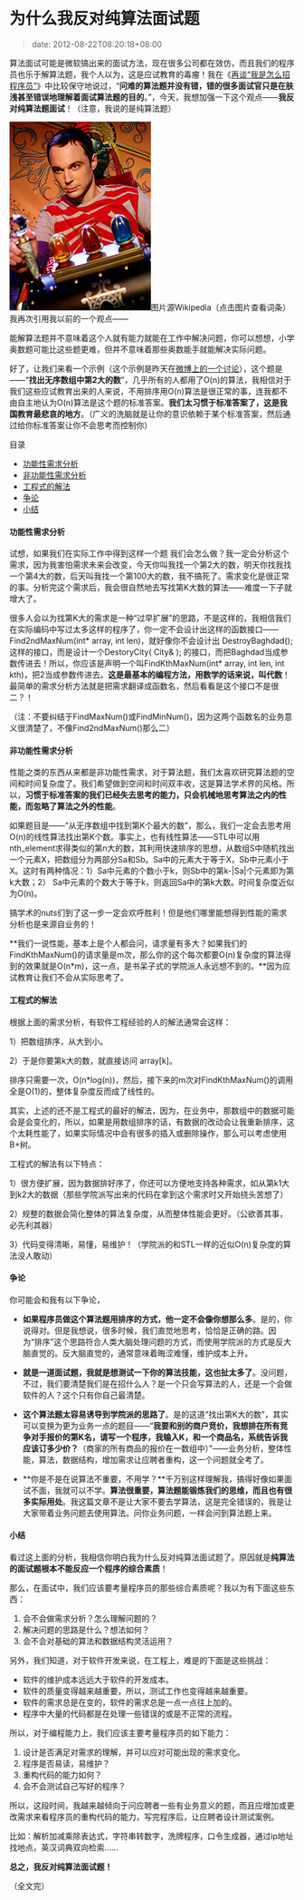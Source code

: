 # 为什么我反对纯算法面试题
>date: 2012-08-22T08:20:18+08:00


算法面试可能是微软搞出来的面试方法，现在很多公司都在效仿，而且我们的程序员也乐于解算法题，我个人以为，这是应试教育的毒瘤！我在《[再谈“我是怎么招程序员”](https://coolshell.cn/articles/4506.html "再谈“我是怎么招聘程序员的”（上）")》中比较保守地说过，“**问难的算法题并没有错，错的很多面试官只是在肤浅甚至错误地理解着面试算法题的目的**。”，今天，我想加强一下这个观点——**我反对纯算法题面试**！（注意，我说的是纯算法题）


[![](/assets/images/coolshell.cn/wp-content/uploads/2012/08/250px-Sheldon_Cooper.jpg "Sheldon_Cooper")](https://en.wikipedia.org/wiki/Sheldon_Cooper)图片源Wikipedia（点击图片查看词条）
我再次引用我以前的一个观点——


能解算法题并不意味着这个人就有能力就能在工作中解决问题，你可以想想，小学奥数题可能比这些题更难，但并不意味着那些奥数能手就能解决实际问题。


好了，让我们来看一个示例（这个示例是昨天在[微博上的一个讨论](http://weibo.com/1401880315/yy9pvgNi2)），这个题是——“**找出无序数组中第2大的数**”，几乎所有的人都用了O(n)的算法，我相信对于我们这些应试教育出来的人来说，不用排序用O(n)算法是很正常的事，连我都不由自主地认为O(n)算法是这个题的标准答案。**我们太习惯于标准答案了，这是我国教育最悲哀的地方**。（广义的洗脑就是让你的意识依赖于某个标准答案，然后通过给你标准答案让你不会思考而控制你）




目录



* [功能性需求分析](#%E5%8A%9F%E8%83%BD%E6%80%A7%E9%9C%80%E6%B1%82%E5%88%86%E6%9E%90 "功能性需求分析")
* [非功能性需求分析](#%E9%9D%9E%E5%8A%9F%E8%83%BD%E6%80%A7%E9%9C%80%E6%B1%82%E5%88%86%E6%9E%90 "非功能性需求分析")
* [工程式的解法](#%E5%B7%A5%E7%A8%8B%E5%BC%8F%E7%9A%84%E8%A7%A3%E6%B3%95 "工程式的解法")
* [争论](#%E4%BA%89%E8%AE%BA "争论")
* [小结](#%E5%B0%8F%E7%BB%93 "小结")

#### 功能性需求分析


试想，如果我们在实际工作中得到这样一个题 我们会怎么做？我一定会分析这个需求，因为我害怕需求未来会改变，今天你叫我找一个第2大的数，明天你找我找一个第4大的数，后天叫我找一个第100大的数，我不搞死了。需求变化是很正常的事。分析完这个需求后，我会很自然地去写找第K大数的算法——难度一下子就增大了。



很多人会以为找第K大的需求是一种“过早扩展”的思路，不是这样的，我相信我们在实际编码中写过太多这样的程序了，你一定不会设计出这样的函数接口—— Find2ndMaxNum(int\* array, int len)，就好像你不会设计出 DestroyBaghdad(); 这样的接口，而是设计一个DestoryCity( City& ); 的接口，而把Baghdad当成参数传进去！所以，你应该是声明一个叫FindKthMaxNum(int\* array, int len, int kth)，把2当成参数传进去。**这是最基本的编程方法，用数学的话来说，叫代数**！最简单的需求分析方法就是把需求翻译成函数名，然后看看是这个接口不是很二？！


（注：不要纠结于FindMaxNum()或FindMinNum()，因为这两个函数名的业务意义很清楚了，不像Find2ndMaxNum()那么二）


#### 非功能性需求分析


性能之类的东西从来都是非功能性需求，对于算法题，我们太喜欢研究算法题的空间和时间复杂度了。我们希望做到空间和时间双丰收，这是算法学术界的风格。所以，**习惯于标准答案的我们已经失去思考的能力，只会机械地思考算法之内的性能，而忽略了算法之外的性能**。


如果题目是——“从无序数组中找到第K个最大的数”，那么，我们一定会去思考用O(n)的线性算法找出第K个数。事实上，也有线性算法——STL中可以用nth\_element求得类似的第n大的数，其利用快速排序的思想，从数组S中随机找出一个元素X，把数组分为两部分Sa和Sb。Sa中的元素大于等于X，Sb中元素小于X。这时有两种情况：1）Sa中元素的个数小于k，则Sb中的第k-|Sa|个元素即为第k大数；2） Sa中元素的个数大于等于k，则返回Sa中的第k大数。时间复杂度近似为O(n)。


搞学术的nuts们到了这一步一定会欢呼胜利！但是他们哪里能想得到性能的需求分析也是来源自业务的！


**我们一说性能，基本上是个人都会问，请求量有多大？如果我们的FindKthMaxNum()的请求量是m次，那么你的这个每次都要O(n)复杂度的算法得到的效果就是O(n\*m)，这一点，是书呆子式的学院派人永远想不到的。**因为应试教育让我们不会从实际思考了。


#### 工程式的解法


根据上面的需求分析，有软件工程经验的人的解法通常会这样：


1）把数组排序，从大到小。


2）于是你要第k大的数，就直接访问 array[k]。


排序只需要一次，O(n\*log(n))，然后，接下来的m次对FindKthMaxNum()的调用全是O(1)的，整体复杂度反而成了线性的。


其实，上述的还不是工程式的最好的解法，因为，在业务中，那数组中的数据可能会是会变化的，所以，如果是用数组排序的话，有数据的改动会让我重新排序，这个太耗性能了，如果实际情况中会有很多的插入或删除操作，那么可以考虑使用B+树。


工程式的解法有以下特点：


1）很方便扩展，因为数据排好序了，你还可以方便地支持各种需求，如从第k1大到k2大的数据（那些学院派写出来的代码在拿到这个需求时又开始挠头苦想了）


2）规整的数据会简化整体的算法复杂度，从而整体性能会更好。（公欲善其事，必先利其器）


3）代码变得清晰，易懂，易维护！（学院派的和STL一样的近似O(n)复杂度的算法没人敢动）


#### 争论


你可能会和我有以下争论，


* **如果程序员做这个算法题用排序的方式，他一定不会像你想那么多**。是的，你说得对。但是我想说，很多时候，我们直觉地思考，恰恰是正确的路。因为“排序”这个思路符合人类大脑处理问题的方式，而使用学院派的方式是反大脑直觉的。反大脑直觉的，通常意味着晦涩难懂，维护成本上升。


* **就是一道面试题，我就是想测试一下你的算法技能，这也扯太多了**。没问题，不过，我们要清楚我们是在招什么人？是一个只会写算法的人，还是一个会做软件的人？这个只有你自己最清楚。


* **这个算法题太容易诱导到学院派的思路了**。是的这道“找出第K大的数”，其实可以变换为更为业务一点的题目——“**我要和别的商户竞价，我想排在所有竞争对手报价的第K名，请写一个程序，我输入K，和一个商品名，系统告诉我应该订多少价？**（商家的所有商品的报价在一数组中）”——业务分析，整体性能，算法，数据结构，增加需求让应聘者重构，这一个问题就全考了。


* **你是不是在说算法不重要，不用学？**千万别这样理解我，搞得好像如果面试不面，我就可以不学。**算法很重要，算法题能锻炼我们的思维，而且也有很多实际用处**。我这篇文章不是让大家不要去学算法，这是完全错误的，我是让大家带着业务问题去使用算法。问你业务问题，一样会问到算法题上来。


#### 小结


看过这上面的分析，我相信你明白我为什么反对纯算法面试题了。原因就是**纯算法的面试题根本不能反应一个程序的综合素质**！


那么，在面试中，我们应该要考量程序员的那些综合素质呢？我以为有下面这些东西：


1. 会不会做需求分析？怎么理解问题的？
2. 解决问题的思路是什么？想法如何？
3. 会不会对基础的算法和数据结构灵活运用？


另外，我们知道，对于软件开发来说，在工程上，难是的下面是这些挑战：


* 软件的维护成本远远大于软件的开发成本。
* 软件的质量变得越来越重要，所以，测试工作也变得越来越重要。
* 软件的需求总是在变的，软件的需求总是一点一点往上加的。
* 程序中大量的代码都是在处理一些错误的或是不正常的流程。


所以，对于编程能力上，我们应该主要考量程序员的如下能力：


1. 设计是否满足对需求的理解，并可以应对可能出现的需求变化。
2. 程序是否易读，易维护？
3. 重构代码的能力如何？
4. 会不会测试自己写好的程序？


所以，这段时间，我越来越倾向于问应聘者一些有业务意义的题，而且应增加或更改需求来看程序员的重构代码的能力，写完程序后，让应聘者设计测试案例。


比如：解析加减乘除表达式，字符串转数字，洗牌程序，口令生成器，通过ip地址找地点，英汉词典双向检索……


**总之，我反对纯算法面试题！**


（全文完）



